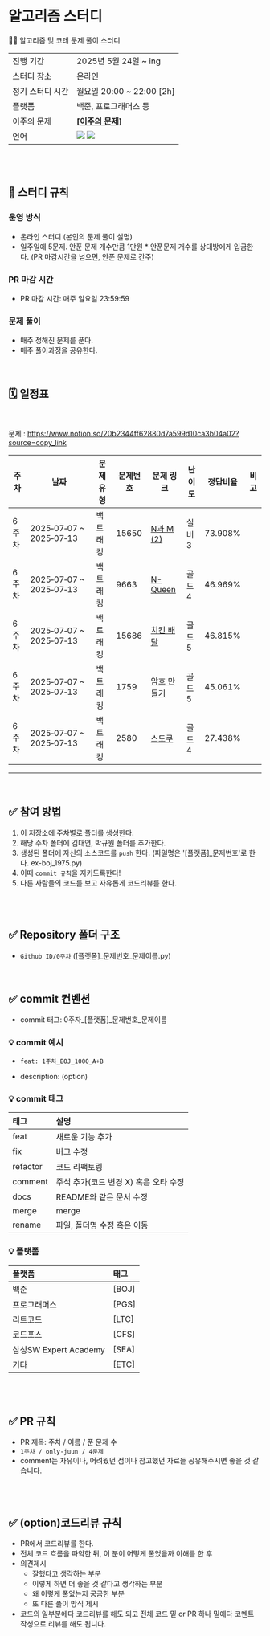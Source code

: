 # 알고리즘 스터디 # 
🧑‍💻 알고리즘 및 코테 문제 풀이 스터디
<table>
  <tr>
    <td>진행 기간</td>
    <td>2025년 5월 24일 ~ ing </td>
  </tr>
  <tr>
    <td>스터디 장소</td>
    <td>온라인</td>
  </tr>
  <tr>
    <td>정기 스터디 시간</td>
    <td>월요일 20:00 ~ 22:00 [2h] </a></td>
  </tr>
  <tr>
    <td>플랫폼</td>
    <td>백준, 프로그래머스 등</td>
  </tr>
  <tr>
    <td>이주의 문제</td>
    <td><a href="https://github.com/kim946509/algorithm_study/blob/main/picked.md"><b>[이주의 문제]</b></a></td>
  </tr>
  <tr>
    <td>언어</td>
    <td>
        <img src="https://img.shields.io/badge/Java-3776AB?style=for-the-badge&logo=java&logoColor=white">
        <img src="https://img.shields.io/badge/Python-3776AB?style=for-the-badge&logo=java&logoColor=white">
    </td>
  </tr>
</table>


<br />
<br />

## 📌 스터디 규칙

### 운영 방식

- 온라인 스터디 (본인의 문제 풀이 설명)
- 일주일에 5문제. 안푼 문제 개수만큼 1만원 * 안푼문제 개수를 상대방에게 입금한다. (PR 마감시간을 넘으면, 안푼 문제로 간주)
  
### PR 마감 시간
- PR 마감 시간: 매주 일요일 23:59:59

### 문제 풀이
- 매주 정해진 문제를 푼다.
- 매주 풀이과정을 공유한다.
<br/>

## 🗓 일정표
<br>

문제 : https://www.notion.so/20b2344ff62880d7a599d10ca3b04a02?source=copy_link
<br/>

| **주차** | **날짜** | **문제 유형** | **문제번호** | **문제 링크** | **난이도** | 정답비율 | **비고** |
| --- | --- | --- | --- | --- | --- | --- | --- |
| 6주차 | 2025‑07‑07 ~ 2025‑07‑13 | 백트래킹 | 15650 | [N과 M (2)](https://www.acmicpc.net/problem/15650) | 실버3 | 73.908% |  |
| 6주차 | 2025‑07‑07 ~ 2025‑07‑13 | 백트래킹 | 9663 | [N-Queen](https://www.acmicpc.net/problem/9663) | 골드4 | 46.969% |  |
| 6주차 | 2025‑07‑07 ~ 2025‑07‑13 | 백트래킹 | 15686 | [치킨 배달](https://www.acmicpc.net/problem/15686) | 골드5 | 46.815% |  |
| 6주차 | 2025‑07‑07 ~ 2025‑07‑13 | 백트래킹 | 1759 | [암호 만들기](https://www.acmicpc.net/problem/1759) | 골드5 | 45.061% |  |
| 6주차 | 2025‑07‑07 ~ 2025‑07‑13 | 백트래킹 | 2580 | [스도쿠](https://www.acmicpc.net/problem/2580) | 골드4 | 27.438% |  |
---

<br/>

## ✅ 참여 방법
1. 이 저장소에 주차별로 폴더를 생성한다.
2. 해당 주차 폴더에 김대연, 박규원 폴더를 추가한다.
3. 생성된 폴더에 자신의 소스코드를 `push` 한다. (파일명은 '[플랫폼]_문제번호'로 한다. ex-boj_1975.py)
4. 이때 `commit 규칙`을 지키도록한다!
5. 다른 사람들의 코드를 보고 자유롭게 코드리뷰를 한다.

<br />
<br />

## ✅ Repository 폴더 구조

- `Github ID/0주차` ([플랫폼]_문제번호_문제이름.py)

<br/>

## ✅ commit 컨벤션
- commit 태그: 0주자_[플랫폼]_문제번호_문제이름

### 💡 commit 예시

- `feat: 1주차_BOJ_1000_A+B`

- description: (option)


### 💡 commit 태그

| 태그       | 설명                   |
|:---------|:------------------------|
| feat     | 새로운 기능 추가 |
| fix      | 버그 수정 |
| refactor | 코드 리팩토링 |
| comment  | 주석 추가(코드 변경 X) 혹은 오타 수정 |
| docs     | README와 같은 문서 수정 |
| merge    | merge |
| rename   | 파일, 폴더명 수정 혹은 이동 |

### 💡 플랫폼

| 플랫폼    | 태그  |
|:-------|:----|
| 백준     | [BOJ] |
| 프로그래머스 | [PGS] |
| 리트코드   | [LTC] |
| 코드포스   | [CFS] |
| 삼성SW Expert Academy   | [SEA] |
| 기타   | [ETC] |

<br />
<br />

## ✅ PR 규칙
- PR 제목: 주차 / 이름 / 푼 문제 수
-  ```1주차 / only-juun / 4문제 ```
-  comment는 자유이나, 어려웠던 점이나 참고했던 자료들 공유해주시면 좋을 것 같습니다.

<br />
<br />

## ✅ (option)코드리뷰 규칙
- PR에서 코드리뷰를 한다.
- 전체 코드 흐름을 파악한 뒤, 이 분이 어떻게 풀었을까 이해를 한 후 
- 의견제시
  -   잘했다고 생각하는 부분
  -   이렇게 하면 더 좋을 것 같다고 생각하는 부분
  -   왜 이렇게 풀었는지 궁금한 부분
  -   또 다른 풀이 방식 제시
- 코드의 일부분에다 코드리뷰를 해도 되고 전체 코드 밑 or PR 하나 밑에다 코멘트 작성으로 리뷰를 해도 됩니다.

<br />
<br />
